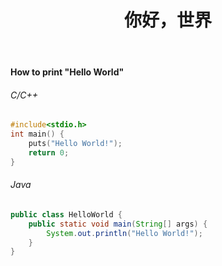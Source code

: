 ﻿---
title: 你好，世界
tag: ["coding"]
---

#### How to print "Hello World"

<!-- more -->

###### C/C++

``` C
#include<stdio.h>
int main() {
    puts("Hello World!");
    return 0;
}
```

###### Java

``` Java
public class HelloWorld {
    public static void main(String[] args) {
        System.out.println("Hello World!");
    }
}
```


